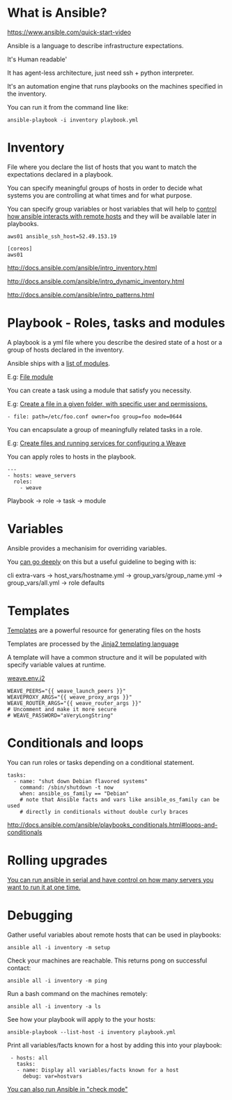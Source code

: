 # What is Ansible?

https://www.ansible.com/quick-start-video

Ansible is a language to describe infrastructure expectations.

It's Human readable'

It has agent-less architecture, just need ssh + python interpreter.

It's an automation engine that runs playbooks on the machines specified in the inventory.

You can run it from the command line like:

```ansible-playbook -i inventory playbook.yml```

# Inventory

File where you declare the list of hosts that you want to match the expectations declared in a playbook.

You can specify meaningful groups of hosts in order to decide what systems you are controlling at what times and for what purpose.

You can specify group variables or host variables that will help to [control how ansible interacts with remote hosts](http://docs.ansible.com/ansible/intro_inventory.html#list-of-behavioral-inventory-parameters) and they will be available later in playbooks.

```
aws01 ansible_ssh_host=52.49.153.19

[coreos]
aws01
```

http://docs.ansible.com/ansible/intro_inventory.html

http://docs.ansible.com/ansible/intro_dynamic_inventory.html

http://docs.ansible.com/ansible/intro_patterns.html


# Playbook - Roles, tasks and modules

A playbook is a yml file where you describe the desired state of a host or a group of hosts declared in the inventory.

Ansible ships with a [list of modules](http://docs.ansible.com/ansible/list_of_all_modules.html).

E.g: [File module](http://docs.ansible.com/ansible/file_module.html)

You can create a task using a module that satisfy you necessity.

E.g: [Create a file in a given folder, with specific user and permissions.](http://docs.ansible.com/ansible/file_module.html#examples)

```- file: path=/etc/foo.conf owner=foo group=foo mode=0644```

You can encapsulate a group of meaningfully related tasks in a role.

E.g: [Create files and running services for configuring a Weave](https://github.com/Capgemini/weave-ansible)

You can apply roles to hosts in the playbook.

```
---
- hosts: weave_servers
  roles:
    - weave
```

Playbook -> role -> task -> module


# Variables

Ansible provides a mechanisim for overriding variables.

You [can go deeply](http://docs.ansible.com/ansible/playbooks_variables.html) on this but a useful guideline to beging with is:

cli extra-vars -> host_vars/hostname.yml -> group_vars/group_name.yml -> group_vars/all.yml -> role defaults



# Templates

[Templates](http://docs.ansible.com/ansible/template_module.html) are a powerful resource for generating files on the hosts

Templates are processed by the [Jinja2 templating language](http://jinja.pocoo.org/docs/) 

A template will have a common structure and it will be populated with specify variable values at runtime.

[weave.env.j2](https://github.com/enxebre/ansible-pragmatic-guide/blob/master/roles/weave/templates/weave.env.j2)

```
WEAVE_PEERS="{{ weave_launch_peers }}"
WEAVEPROXY_ARGS="{{ weave_proxy_args }}"
WEAVE_ROUTER_ARGS="{{ weave_router_args }}"
# Uncomment and make it more secure
# WEAVE_PASSWORD="aVeryLongString"
```

# Conditionals and loops

You can run roles or tasks depending on a conditional statement.

```
tasks:
  - name: "shut down Debian flavored systems"
    command: /sbin/shutdown -t now
    when: ansible_os_family == "Debian"
    # note that Ansible facts and vars like ansible_os_family can be used
    # directly in conditionals without double curly braces
```

http://docs.ansible.com/ansible/playbooks_conditionals.html#loops-and-conditionals


# Rolling upgrades

[You can run ansible in serial and have control on how many servers you want to run it at one time.](http://docs.ansible.com/ansible/guide_rolling_upgrade.html)


# Debugging

Gather useful variables about remote hosts that can be used in playbooks:

```ansible all -i inventory -m setup```

Check your machines are reachable. This returns pong on successful contact:

```ansible all -i inventory -m ping```

Run a bash command on the machines remotely:

```ansible all -i inventory -a ls```

See how your playbook will apply to the your hosts:

```ansible-playbook --list-host -i inventory playbook.yml```

Print all variables/facts known for a host by adding this into your playbook:

```
 - hosts: all
   tasks:
   - name: Display all variables/facts known for a host
     debug: var=hostvars
```

[You can also run Ansible in "check mode"](http://docs.ansible.com/ansible/playbooks_checkmode.html)
